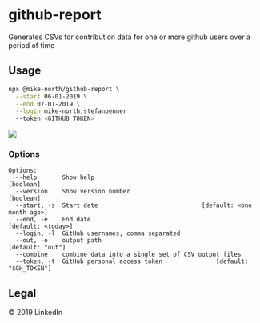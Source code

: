 # github-report

Generates CSVs for contribution data for one or more github users over a period of time

## Usage

```sh
npx @mike-north/github-report \
  --start 06-01-2019 \
  --end 07-01-2019 \
  --login mike-north,stefanpenner
  --token <GITHUB_TOKEN>
```

<img src="https://mike-north.github.io/github-report/public/img/usage.svg" />

### Options

```
Options:
  --help       Show help                                               [boolean]
  --version    Show version number                                     [boolean]
  --start, -s  Start date                             [default: <one month ago>]
  --end, -e    End date                                       [default: <today>]
  --login, -l  GitHub usernames, comma separated
  --out, -o    output path                                      [default: "out"]
  --combine    combine data into a single set of CSV output files
  --token, -t  GitHub personal access token               [default: "$GH_TOKEN"]
```

## Legal

&copy; 2019 LinkedIn
